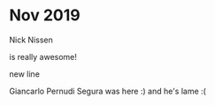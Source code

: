 # Nov 2019
Nick Nissen

is really awesome!

new line

Giancarlo Pernudi Segura was here :) and he's lame :(
